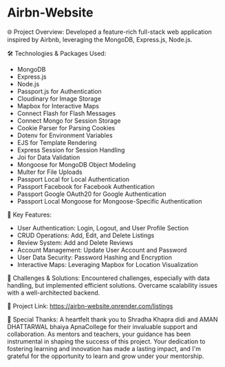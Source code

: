 # Airbn-Website

🌐 Project Overview:
Developed a feature-rich full-stack web application inspired by Airbnb, leveraging the MongoDB, Express.js, Node.js.

🛠️ Technologies & Packages Used:
- MongoDB
- Express.js
- Node.js
- Passport.js for Authentication
- Cloudinary for Image Storage
- Mapbox for Interactive Maps
- Connect Flash for Flash Messages
- Connect Mongo for Session Storage
- Cookie Parser for Parsing Cookies
- Dotenv for Environment Variables
- EJS for Template Rendering
- Express Session for Session Handling
- Joi for Data Validation
- Mongoose for MongoDB Object Modeling
- Multer for File Uploads
- Passport Local for Local Authentication
- Passport Facebook for Facebook Authentication
- Passport Google OAuth20 for Google Authentication
- Passport Local Mongoose for Mongoose-Specific Authentication

🌟 Key Features:
- User Authentication: Login, Logout, and User Profile Section
- CRUD Operations: Add, Edit, and Delete Listings
- Review System: Add and Delete Reviews
- Account Management: Update User Account and Password
- User Data Security: Password Hashing and Encryption
- Interactive Maps: Leveraging Mapbox for Location Visualization

🚧 Challenges & Solutions:
Encountered challenges, especially with data handling, but implemented efficient solutions. Overcame scalability issues with a well-architected backend.

📸 Project Link:
https://airbn-website.onrender.com/listings

🤝 Special Thanks:
A heartfelt thank you to Shradha Khapra didi and AMAN DHATTARWAL bhaiya ApnaCollege for their invaluable support and collaboration. As mentors and teachers, your guidance has been instrumental in shaping the success of this project. Your dedication to fostering learning and innovation has made a lasting impact, and I'm grateful for the opportunity to learn and grow under your mentorship.


